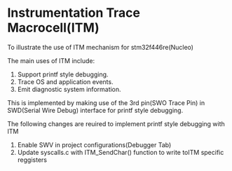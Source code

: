 # Instrumentation Trace Macrocell(ITM)

To illustrate the use of ITM mechanism for stm32f446re(Nucleo)

The main uses of ITM include:

1. Support printf style debugging.
2. Trace OS and application events.
3. Emit diagnostic system information.

This is implemented by making use of the 3rd pin(SWO Trace Pin) in SWD(Serial Wire Debug) interface for printf style debugging.

The following changes are reuired to implement printf style debugging with ITM

1. Enable SWV in project configurations(Debugger Tab)
2. Update syscalls.c with ITM_SendChar() function to write toITM specific reggisters	
